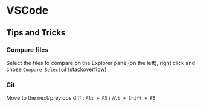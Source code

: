 # VSCode

## Tips and Tricks

### Compare files

Select the files to compare on the Explorer pane (on the left), right click and chose `Compare Selected` ([stackoverflow](https://stackoverflow.com/questions/30139597/visual-studio-code-is-there-a-compare-feature-like-that-plugin-for-notepad))

### Git

Move to the next/previous diff : `Alt + F5` / `Alt + Shift + F5`